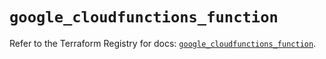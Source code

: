 # `google_cloudfunctions_function`

Refer to the Terraform Registry for docs: [`google_cloudfunctions_function`](https://registry.terraform.io/providers/hashicorp/google/6.36.0/docs/resources/cloudfunctions_function).
